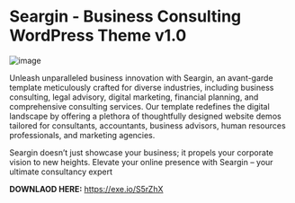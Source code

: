 # Seargin - Business Consulting WordPress Theme v1.0

![image](https://github.com/devdealshub/Seargin-Business-Consulting-WordPress-Theme/assets/172944039/12cffca1-d243-47f9-9ad0-a20eb57ce872)

Unleash unparalleled business innovation with Seargin, an avant-garde template meticulously crafted for diverse industries, including business consulting, legal advisory, digital marketing, financial planning, and comprehensive consulting services. Our template redefines the digital landscape by offering a plethora of thoughtfully designed website demos tailored for consultants, accountants, business advisors, human resources professionals, and marketing agencies.

Seargin doesn’t just showcase your business; it propels your corporate vision to new heights. Elevate your online presence with Seargin – your ultimate consultancy expert

**DOWNLAOD HERE:** https://exe.io/S5rZhX

